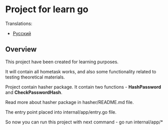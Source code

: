 # Project for learn go

Translations:

* [Русский](README_ru.md)

## Overview

This project have been created for learning purposes.

It will contain all hometask works, and also some functionality related to testing theoretical materials.

Project contain hasher package. It contain two functions - **HashPassword** and **CheckPasswordHash**.

Read more about hasher package in hasher/README.md file.

The entry point placed into internal/app/entry.go file.

So now you can run this project with next command - go run internal/app/*
